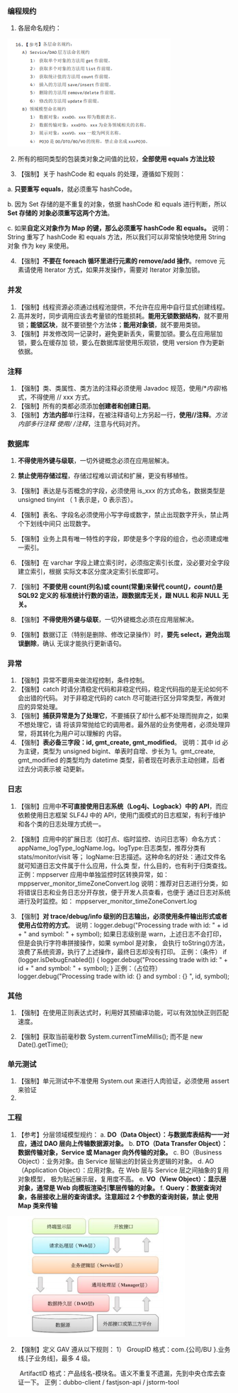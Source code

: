



### 编程规约

1. 各层命名规约： 

![Snipaste_2020-02-26_08-57-51](阿里巴巴规范手册笔记/Snipaste_2020-02-26_08-57-51.png)

2. 所有的相同类型的包装类对象之间值的比较，**全部使用 equals 方法比较**

3.  【强制】关于 hashCode 和 equals 的处理，遵循如下规则：

   a.  **只要重写 equals**，就必须重写 hashCode。

   b.  因为 Set 存储的是不重复的对象，依据 hashCode 和 equals 进行判断，所以 **Set 存储的 对象必须重写这两个方法**。

   c.  如果**自定义对象作为 Map 的键，那么必须重写 hashCode 和 equals。** 说明：String 重写了 hashCode 和 equals 方法，所以我们可以非常愉快地使用 String 对象 作为 key 来使用。

4.  【强制】**不要在 foreach 循环里进行元素的 remove/add 操作**。remove 元素请使用 Iterator 方式，如果并发操作，需要对 Iterator 对象加锁。

### 并发

1. 【强制】线程资源必须通过线程池提供，不允许在应用中自行显式创建线程。
2. 高并发时，同步调用应该去考量锁的性能损耗。**能用无锁数据结构**，就不要用锁；**能锁区块**，就不要锁整个方法体；**能用对象锁**，就不要用类锁。
3. 【强制】并发修改同一记录时，避免更新丢失，需要加锁。要么在应用层加锁，要么在缓存加 锁，要么在数据库层使用乐观锁，使用 version 作为更新依据。

### 注释

1. 【强制】类、类属性、类方法的注释必须使用 Javadoc 规范，使用/**内容*/格式，不得使用 // xxx 方式。
2. 【强制】所有的类都必须添加**创建者和创建日期**。
3.  【强制】**方法内部**单行注释，在被注释语句上方另起一行，**使用//注释**。**方法内部多行注释 使用/* */注释**，注意与代码对齐。

### 数据库



1. **不得使用外键与级联**，一切外键概念必须在应用层解决。
2. **禁止使用存储过程**，存储过程难以调试和扩展，更没有移植性。
3. 【强制】表达是与否概念的字段，必须使用 is_xxx 的方式命名，数据类型是 unsigned tinyint （ 1 表示是，0 表示否）。
4.  【强制】表名、字段名必须使用小写字母或数字，禁止出现数字开头，禁止两个下划线中间只 出现数字。
5.  【强制】业务上具有唯一特性的字段，即使是多个字段的组合，也必须建成唯一索引。

6.  【强制】在 varchar 字段上建立索引时，必须指定索引长度，没必要对全字段建立索引，根据 实际文本区分度决定索引长度即可。
7.  【强制】**不要使用 count(列名)或 count(常量)来替代 count(*)，count(*)是 SQL92 定义的 标准统计行数的语法，跟数据库无关，跟 NULL 和非 NULL 无关。**
8.  【强制】**不得使用外键与级联**，一切外键概念必须在应用层解决。
9. 【强制】数据订正（特别是删除、修改记录操作）时，**要先 select，避免出现误删除**，确认 无误才能执行更新语句。

### 异常

1. 【强制】异常不要用来做流程控制，条件控制。
2. 【强制】catch 时请分清稳定代码和非稳定代码，稳定代码指的是无论如何不会出错的代码。 对于非稳定代码的 catch 尽可能进行区分异常类型，再做对应的异常处理。
3. 【强制】**捕获异常是为了处理它**，不要捕获了却什么都不处理而抛弃之，如果不想处理它，请 将该异常抛给它的调用者。最外层的业务使用者，必须处理异常，将其转化为用户可以理解的 内容。
4. 【强制】**表必备三字段：id, gmt_create, gmt_modified**。 说明：其中 id 必为主键，类型为 unsigned bigint、单表时自增、步长为 1。gmt_create, gmt_modified 的类型均为 datetime 类型，前者现在时表示主动创建，后者过去分词表示被 动更新。





### 日志

1. 【强制】应用中**不可直接使用日志系统（Log4j、Logback）中的 API**，而应依赖使用日志框架 SLF4J 中的 API，使用门面模式的日志框架，有利于维护和各个类的日志处理方式统一。
2. 【强制】应用中的扩展日志（如打点、临时监控、访问日志等）命名方式： appName_logType_logName.log。logType:日志类型，推荐分类有 stats/monitor/visit 等； logName:日志描述。这种命名的好处：通过文件名就可知道日志文件属于什么应用，什么类 型，什么目的，也有利于归类查找。 正例：mppserver 应用中单独监控时区转换异常，如： mppserver_monitor_timeZoneConvert.log
 说明：推荐对日志进行分类，如将错误日志和业务日志分开存放，便于开发人员查看，也便于 通过日志对系统进行及时监控。如： mppserver_monitor_timeZoneConvert.log

3. 【强制】**对 trace/debug/info 级别的日志输出，必须使用条件输出形式或者使用占位符的方式**。 说明：logger.debug("Processing trade with id: " + id + " and symbol: " + symbol); 如果日志级别是 warn，上述日志不会打印，但是会执行字符串拼接操作，如果 symbol 是对象， 会执行 toString()方法，浪费了系统资源，执行了上述操作，最终日志却没有打印。 正例：（条件） if (logger.isDebugEnabled()) { logger.debug("Processing trade with id: " + id + " and symbol: " + symbol); } 正例：（占位符） logger.debug("Processing trade with id: {} and symbol : {} ", id, symbol); 





### 其他

1. 【强制】在使用正则表达式时，利用好其预编译功能，可以有效加快正则匹配速度。

2. 【强制】获取当前毫秒数 System.currentTimeMillis(); 而不是 new Date().getTime();





### 单元测试

1. 【强制】单元测试中不准使用 System.out 来进行人肉验证，必须使用 assert 来验证
2. 





### 工程

1. 【参考】分层领域模型规约： 
     a. **DO（Data Object）：与数据库表结构一一对应，通过 DAO 层向上传输数据源对象。** 
     b. **DTO（Data Transfer Object）：数据传输对象，Service 或 Manager 向外传输的对象。**
     c. BO（Business Object）：业务对象。由 Service 层输出的封装业务逻辑的对象。 
     d. AO（Application Object）：应用对象。在 Web 层与 Service 层之间抽象的复用对象模型， 极为贴近展示层，复用度不高。 
     e. **VO（View Object）：显示层对象，通常是 Web 向模板渲染引擎层传输的对象。** 
     f. **Query：数据查询对象，各层接收上层的查询请求。注意超过 2 个参数的查询封装，禁止 使用 Map 类来传输**

![image-20200227124748638](阿里巴巴规范手册笔记/image-20200227124748638.png)

2. 【强制】定义 GAV 遵从以下规则： 1） GroupID 格式：com.{公司/BU }.业务线.[子业务线]，最多 4 级。

   ​	ArtifactID 格式：产品线名-模块名。语义不重复不遗漏，先到中央仓库去查证一下。 正例：dubbo-client / fastjson-api / jstorm-tool